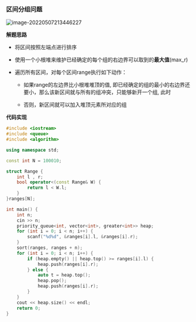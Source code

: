 ### 区间分组问题

![image-20220507213446227](https://cdn.jsdelivr.net/gh/liver0377/images@main/img/image-20220507213446227.png)



**解题思路**

- 将区间按照左端点进行排序

- 使用一个小根堆来维护已经确定的每个组的右边界可以取到的**最大值**(max_r)

- 遍历所有区间，对每个区间range执行如下动作：

  - 如果range的左边界比小根堆堆顶的值, 即已经确定的组的最小的右边界还要小，那么该新区间就与所有的组冲突，只能够新开一个组, 此时

  - 否则，新区间就可以加入堆顶元素所对应的组





**代码实现**

```cc
#include <iostream>
#include <queue>
#include <algorithm>

using namespace std;

const int N = 100010;

struct Range {
    int l , r;
    bool operator<(const Range& W) {
        return l < W.l;
    }
}ranges[N];

int main() {
    int n;
    cin >> n;
    priority_queue<int, vector<int>, greater<int>> heap;
    for (int i = 0; i < n; i++) {
        scanf("%d%d", &ranges[i].l, &ranges[i].r);
    }
    sort(ranges, ranges + n);
    for (int i = 0; i < n; i++) {
        if (heap.empty() || heap.top() >= ranges[i].l) {
            heap.push(ranges[i].r);
        } else {
            auto t = heap.top();
            heap.pop();
            heap.push(ranges[i].r);
        }
    }
    cout << heap.size() << endl;
    return 0;
}
```
